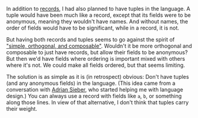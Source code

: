 In addition to [records](/daily/2025-03-05), I had also planned to have tuples
in the language. A tuple would have been much like a record, except that its
fields were to be anonymous, meaning they wouldn't have names. And without
names, the order of fields would have to be significant, while in a record, it
is not.

But having both records and tuples seems to go against the spirit of
["simple, orthogonal, and composable"](/daily/2025-02-28). Wouldn't it be more
orthogonal and composable to just have records, but allow their fields to be
anonymous? But then we'd have fields where ordering is important mixed with
others where it's not. We could make all fields ordered, but that seems
limiting.

The solution is as simple as it is (in retrospect) obvious: Don't have tuples
(and any anonymous fields) in the language. (This idea came from a conversation
with [Adrian Sieber], who started helping me with language design.) You can
always use a record with fields like `a`, `b`, or something along those lines.
In view of that alternative, I don't think that tuples carry their weight.

[Adrian Sieber]: https://adriansieber.com/
